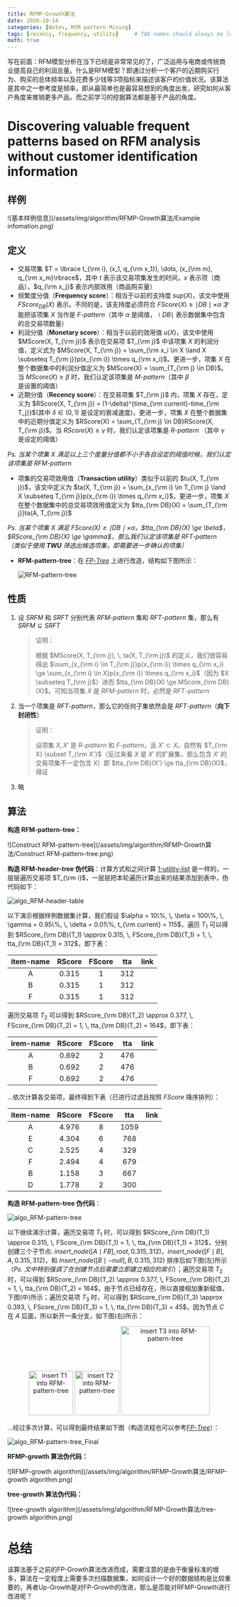 ```yaml
---
title: RFMP-Growth算法
date: 2020-10-14
categories: [Notes, RFM pattern Mining]
tags: [recency, frequency, utility]     # TAG names should always be lowercase
math: true
---
```


写在前面：RFM模型分析在当下已经是非常常见的了，广泛运用与电商或传统商业提高自己的利润总量。什么是RFM模型？即通过分析一个客户的近期购买行为、购买的总体频率以及花费多少钱等3项指标来描述该客户的价值状况。该算法是其中之一参考度是频率，即从最简单也是最容易想到的角度出发，研究如何从客户角度来推销更多产品，而之前学习的挖掘算法都是基于产品的角度。

# Discovering valuable frequent patterns based on RFM analysis without customer identification information

## 样例

![基本样例信息](/assets/img/algorithm/RFMP-Growth算法/Example infomation.png)

## 定义

+ 交易项集 $T = \lbrace t_{\rm i}, (x_1, q_{\rm x_1}), \dots, (x_{\rm m}, q_{\rm x_m}\rbrace$，其中 $t$ 表示该交易项集发生的时间，$x$ 表示项（商品），$q_{\rm x_j}$ 表示内部效用（商品购买量）
+ 频繁度分值（**Frequency score**）：相当于以前的支持度 $sup(X)$，该文中使用 $FScore_{DB}(X)$ 表示。不同的是，该支持度必须符合 $FScore(X) \ge \mid DB\mid \times \alpha$ 才能把该项集 $X$ 当作是 $F$-$pattern$（其中 $\alpha$ 是阈值，$\mid DB\mid$ 表示数据集中包含的总交易项数量）
+ 利润分值（**Monetary score**）：相当于以前的效用值 $u(X)$，该文中使用 $MScore(X, T_{\rm j})$ 表示在交易项 $T_{\rm j}$ 中该项集 $X$ 的利润分值，定义式为 $MScore(X, T_{\rm j}) = \sum_{\rm x_i \in X \land X \subseteq T_{\rm j}}p(x_{\rm i}) \times q_{\rm x_i}$。更进一步，项集 $X$ 在整个数据集中的利润分值定义为 $MScore(X) = \sum_{T_{\rm j} \in DB}$。当 $MScore(X) \ge \beta$ 时，我们认定该项集是 $M$-$pattern$（其中 $\beta$ 是设置的阈值）
+ 近期分值（**Recency score**）：在交易项集 $T_{\rm j}$ 内，项集 $X$ 存在，定义为 $RScore(X, T_{\rm j}) = (1-\delta)^{time_{\rm current}-time_{\rm T_j}}$(其中 $\delta \in (0, 1)$ 是设定的衰减速度)，更进一步，项集 $X$ 在整个数据集中的近期分值定义为 $RScore(X) = \sum_{T_{\rm j} \in DB}RScore(X, T_{\rm j})$。当 $RScore(X) \ge \gamma$ 时，我们认定该项集是 $R$-$pattern$ （其中 $\gamma$ 是设定的阈值）

_Ps. 当某个项集 $X$ 满足以上三个度量分值都不小于各自设定的阈值时候，我们认定该项集是 $RFM$-$pattern$_

+ 项集的交易项效用值（**Transaction utility**）类似于以前的 $tu(X, T_{\rm j})$，该文中定义为 $ta(X, T_{\rm j}) = \sum_{x_{\rm i} \in T_{\rm j} \land X \subseteq T_{\rm j}}p(x_{\rm i}) \times q_{\rm x_i}$，更进一步，项集 $X$ 在整个数据集中的总交易项效用值定义为 $tta_{\rm DB}(X) = \sum_{T_{\rm j}}ta(A, T_{\rm j})$

*Ps. 当某个项集 $X$ 满足 $FScore(X) \ge \mid DB\mid \times \alpha$，$tta_{\rm DB}(X) \ge \beta$，$RScore_{\rm DB}(X) \ge \gamma$，那么我们认定该项集是 $RFT$-$pattern$ （类似于使用 **TWU** 筛选出候选项集，即需要进一步确认的项集）*

+ **RFM-pattern-tree**：在 [$FP$-$Tree$](https://juejin.im/post/6883290309980061704) 上进行改造，结构如下图所示：

  ![RFM-pattern-tree](/assets/img/algorithm/RFMP-Growth算法/RFM-pattern-tree.png)

## 性质

1. 设 $SRFM$ 和 $SRFT$ 分别代表 $RFM$-$pattern$ 集和 $RFT$-$pattern$ 集，那么有 $SRFM \subseteq SRFT$

   > 证明：
   >
   > 根据 $MScore(X, T_{\rm j}), \, ta(X, T_{\rm j})$ 的定义，我们很容易得出 $\sum_{x_{\rm i} \in T_{\rm j}}p(x_{\rm i}) \times q_{\rm x_i} \ge \sum_{x_{\rm i} \in X}p(x_{\rm i}) \times q_{\rm x_i}$（因为 $X \subseteq T_{\rm j}$）进而 $tta_{\rm DB}(X) \ge MScore_{\rm DB}(X)$。可知当项集 $X$ 是 $RFM$-$pattern$ 时，必然是 $RFT$-$pattern$

2. 当一个项集是 $RFT$-$pattern$，那么它的任何子集依然会是 $RFT$-$pattern$（**向下封闭性**）

   > 证明：
   >
   > 设项集 $X, \, X'$ 是 $R$-$pattern$ 和 $F$-$pattern$，且 $X' \subset X$。自然有 $T_{\rm X} \subset T_{\rm X'}$（反过来看 $X$ 是 $X'$ 的扩展集，那么包含 $X'$ 的交易项集不一定包含 $X$）即 $tta_{\rm DB}(X') \ge tta_{\rm DB}(X)$，得证

3. 略

## 算法

**构造 RFM-pattern-tree：**

![Construct RFM-pattern-tree](/assets/img/algorithm/RFMP-Growth算法/Construct RFM-pattern-tree.png)

**构造 RFM-header-tree 伪代码**：计算方式和之间计算 [1-utility-list](https://juejin.im/post/6844904185842892814) 是一样的，一层层遍历交易项 $T_{\rm i}$，一层层把本轮遍历计算出来的结果添加到表中，伪代码如下：

![algo_RFM-header-table](/assets/img/algorithm/RFMP-Growth算法/algo_RFM-header-table.png)

以下演示根据样例数据集计算，我们假设 $\alpha = 10\%, \, \beta = 100\%, \, \gamma = 0.95\%, \, \delta = 0.01\%, t_{\rm current} = 115$，遍历 $T_1$ 可以得到 $RScore_{\rm DB}(T_1) \approx 0.315, \, FScore_{\rm DB}(T_1) = 1, \, tta_{\rm DB}(T_1) = 312$，即下表：

| item-name | RScore | FScore | tta  | link |
| :-------: | :----: | :----: | :--: | :--: |
|     A     | 0.315  |   1    | 312  |      |
|     B     | 0.315  |   1    | 312  |      |
|     F     | 0.315  |   1    | 312  |      |

遍历交易项 $T_2$ 可以得到 $RScore_{\rm DB}(T_2) \approx 0.377, \, FScore_{\rm DB}(T_2) = 1, \, tta_{\rm DB}(T_2) = 164$，即下表：

| irem-name | RScore | FScore | tta  | link |
| :-------: | :----: | :----: | :--: | :--: |
|     A     | 0.692  |   2    | 476  |      |
|     B     | 0.692  |   2    | 476  |      |
|     F     | 0.692  |   2    | 476  |      |

...依次计算各交易项，最终得到下表（已进行过滤且按照 $FScore$ 降序排列）：

| item-name | RScore | FScore | tta  | link |
| :-------: | :----: | :----: | :--: | :--: |
|     A     | 4.976  |   8    | 1059 |      |
|     E     | 4.304  |   6    | 768  |      |
|     C     | 2.525  |   4    | 329  |      |
|     F     | 2.494  |   4    | 679  |      |
|     B     | 1.158  |   3    | 667  |      |
|     D     | 1.778  |   2    | 300  |      |

**构造 RFM-pattern-tree 伪代码**：

![algo_RFM-pattern-tree](/assets/img/algorithm/RFMP-Growth算法/algo_RFM-pattern-tree.png)

以下继续演示计算，遍历交易项 $T_1$ 时，可以得到 $RScore_{\rm DB}(T_1) \approx 0.315, \, FScore_{\rm DB}(T_1) = 1, \, tta_{\rm DB}(T_1) = 312$，分别创建三个子节点: $insert\_node([A \mid FB], root, 0.315, 312)$，$insert\_node([F \mid B], A, 0.315, 312)$，和 $insert\_node([B \mid - null], B, 0.315, 312)$ 排序后如下图(左)所示（_Ps. 文中特别强调了在创建节点后需要立即建立相应的索引_）；遍历交易项 $T_2$ 时，可以得到 $RScore_{\rm DB}(T_2) \approx 0.377, \, FScore_{\rm DB}(T_2) = 1, \, tta_{\rm DB}(T_2) = 164$，由于节点已经存在，所以直接相加重新赋值，下图(中)所示；遍历交易项 $T_3$ 时，可以得到 $RScore_{\rm DB}(T_3) \approx 0.393, \, FScore_{\rm DB}(T_3) = 1, \, tta_{\rm DB}(T_3) = 45$，因为节点 $C$ 在 $A$ 后面，所以新开一条分支，如下图(右)所示：

  <center calss="half">
      <img src="https://p6-juejin.byteimg.com/tos-cn-i-k3u1fbpfcp/788a8831e085441c9e0c4d7a89794827~tplv-k3u1fbpfcp-watermark.image" width=100 alt="insert T1 into RFM-pattern-tree"/>
      <img src="https://p1-juejin.byteimg.com/tos-cn-i-k3u1fbpfcp/d9323e0ad0934127b77ed9ddc144b116~tplv-k3u1fbpfcp-watermark.image" width=100 alt="insert T2 into RFM-pattern-tree"/>
      <img src="https://p3-juejin.byteimg.com/tos-cn-i-k3u1fbpfcp/0b65bbe172814210a4833654f9f1a9b5~tplv-k3u1fbpfcp-watermark.image" width=200 alt="insert T3 into RFM-pattern-tree"/>
  </center>


...经过多次计算，可以得到最终结果如下图（构造流程也可以参考[$FP$-$Tree$](https://juejin.im/post/6883290309980061704)）：

![algo_RFM-pattern-tree_Final](/assets/img/algorithm/RFMP-Growth算法/algo_RFM-pattern-tree_Final.png)

**RFMP-growth 算法伪代码：**

![RFMP-growth algorithm](/assets/img/algorithm/RFMP-Growth算法/RFMP-growth algorithm.png)

**tree-growth 算法伪代码：**

![tree-growth algorithm](/assets/img/algorithm/RFMP-Growth算法/tree-growth algorithm.png)

# 总结

该算法基于之前的FP-Growth算法改进而成，需要注意的是由于衡量标准的增多，算法在一定程度上需要多次扫描数据集，如何设计一个好的数据结构是比较重要的，再者Up-Growth是对FP-Growth的改进，那么是否能对RFMP-Growth进行改进呢？